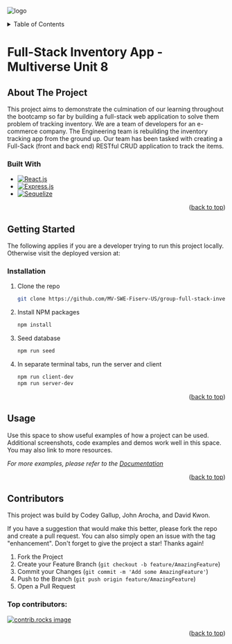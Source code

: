 ![logo](https://user-images.githubusercontent.com/44912347/202296600-c5f247d6-9616-49db-88f0-38433429d781.jpg)
<!-- Improved compatibility of back to top link: See: https://github.com/othneildrew/Best-README-Template/pull/73 -->
<a id="readme-top"></a>
<!-- TABLE OF CONTENTS -->
<details>
  <summary>Table of Contents</summary>
  <ol>
    <li>
      <a href="#about-the-project">About The Project</a>
      <ul>
        <li><a href="#built-with">Built With</a></li>
      </ul>
    </li>
    <li>
      <a href="#getting-started">Getting Started</a>
      <ul>
        <li><a href="#installation">Installation</a></li>
      </ul>
    </li>
    <li><a href="#usage">Usage</a></li>
    <li><a href="#contributing">Contributing</a></li>
  </ol>
</details>

<!-- ABOUT THE PROJECT -->
# Full-Stack Inventory App - Multiverse Unit 8
## About The Project

This project aims to demonstrate the culmination of our learning throughout the bootcamp so far by building a full-stack web application to solve them problem of tracking inventory. We are a team of developers for an e-commerce company. The Engineering team is rebuilding the inventory tracking app from the ground up. Our team has been tasked with creating a Full-Sack (front and back end) RESTful CRUD application to track the items.


### Built With
* [![React.js]][React-url]
* [![Express.js]][Express-url]
* [![Sequelize]][Sequelize-url]

<p align="right">(<a href="#readme-top">back to top</a>)</p>


<!-- GETTING STARTED -->
## Getting Started
The following applies if you are a developer trying to run this project locally. Otherwise visit the deployed version at: 

### Installation
1. Clone the repo
   ```sh
   git clone https://github.com/MV-SWE-Fiserv-US/group-full-stack-inventory-project-cos
   ```
2. Install NPM packages
   ```sh
   npm install
   ```
3. Seed database
   ```sh
   npm run seed
   ```
4. In separate terminal tabs, run the server and client
   ```sh
   npm run client-dev
   npm run server-dev
   ```
<p align="right">(<a href="#readme-top">back to top</a>)</p>


<!-- USAGE EXAMPLES -->
## Usage

Use this space to show useful examples of how a project can be used. Additional screenshots, code examples and demos work well in this space. You may also link to more resources.

_For more examples, please refer to the [Documentation](https://example.com)_

<p align="right">(<a href="#readme-top">back to top</a>)</p>

<!-- CONTRIBUTING -->
## Contributors

This project was build by Codey Gallup, John Arocha, and David Kwon.

If you have a suggestion that would make this better, please fork the repo and create a pull request. You can also simply open an issue with the tag "enhancement".
Don't forget to give the project a star! Thanks again!

1. Fork the Project
2. Create your Feature Branch (`git checkout -b feature/AmazingFeature`)
3. Commit your Changes (`git commit -m 'Add some AmazingFeature'`)
4. Push to the Branch (`git push origin feature/AmazingFeature`)
5. Open a Pull Request

### Top contributors:

<a href="https://github.com/othneildrew/Best-README-Template](https://github.com/MV-SWE-Fiserv-US/group-full-stack-inventory-project-cos/graphs/contributors">
  <img src="https://contrib.rocks/image?repo=MV-SWE-Fiserv-US/group-full-stack-inventory-project-cos" alt="contrib.rocks image" />
</a>

<p align="right">(<a href="#readme-top">back to top</a>)</p>



<!-- MARKDOWN LINKS & IMAGES -->
<!-- https://www.markdownguide.org/basic-syntax/#reference-style-links -->
[React.js]: https://img.shields.io/badge/React-20232A?style=for-the-badge&logo=react&logoColor=61DAFB
[React-url]: https://reactjs.org/
[Express.js]: https://img.shields.io/badge/Express.js-000000?logo=express&logoColor=fff&style=flat
[Express-url]: https://expressjs.com/
[Sequelize]: https://img.shields.io/badge/-Sequelize-52B0E7?style=flat-square&logo=sequelize&labelColor=52B0E7&logoColor=FFF
[Sequelize-url]: https://sequelize.org/


